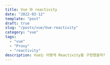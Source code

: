 ```yaml
---
title: Vue 와 reactivity
date: "2022-03-12"
template: "post"
draft: true
slug: "/posts/vue/Vue-reactivity"
category: "vue"
tags:
  - "vue"
  - "Proxy"
  - "reactivity"
description: Vue는 어떻게 Reactivity를 구현했을까?
---
```

